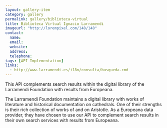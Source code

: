 ```yaml
---
layout: gallery-item
category: gallery
permalink: gallery/biblioteca-virtual
title: Biblioteca Virtual Ignacio Larramendi
imageurl: "http://lorempixel.com/148/148"
contact:
  name:
  email:
  website:
  address:
  telephone:
tags: [API Implementation]
links:
  - http://www.larramendi.es/i18n/consulta/busqueda.cmd
---
```


This API complements search results within the digital library of the Larramendi Foundation with results from Europeana.

The Larramendi Foundation maintains a digital library with works of literature and historical documentation on cathedrals. One of their strengths is their rich collection of works of and on Aristotle. As a Europeana data provider, they have chosen to use our API to complement search results in their own search services with results from Europeana.
